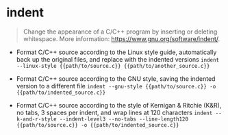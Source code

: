 # indent
> Change the appearance of a C/C++ program by inserting or deleting whitespace.
> More information: <https://www.gnu.org/software/indent/>.

- Format C/C++ source according to the Linux style guide, automatically back up the original files, and replace with the indented versions
`indent --linux-style {{path/to/source.c}} {{path/to/another_source.c}}`

- Format C/C++ source according to the GNU style, saving the indented version to a different file
`indent --gnu-style {{path/to/source.c}} -o {{path/to/indented_source.c}}`

- Format C/C++ source according to the style of Kernigan & Ritchie (K&R), no tabs, 3 spaces per indent, and wrap lines at 120 characters
`indent --k-and-r-style --indent-level3 --no-tabs --line-length120 {{path/to/source.c}} -o {{path/to/indented_source.c}}`
